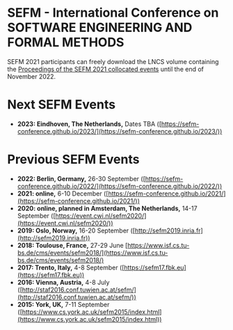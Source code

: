 # SEFM - International Conference on<br>SOFTWARE ENGINEERING AND FORMAL METHODS

SEFM 2021 participants can freely download the LNCS volume containing the
[Proceedings of the SEFM 2021 collocated events](https://link.springer.com/book/10.1007/978-3-031-12429-7)
until the end of November 2022.

# Next SEFM Events
* **2023: Eindhoven, The Netherlands,** Dates TBA ([https://sefm-conference.github.io/2023/](https://sefm-conference.github.io/2023/))

# Previous SEFM Events
* **2022: Berlin, Germany,** 26-30 September ([https://sefm-conference.github.io/2022/](https://sefm-conference.github.io/2022/))
* **2021: online,** 6-10 December ([https://sefm-conference.github.io/2021/](https://sefm-conference.github.io/2021/))
* **2020: online, planned in Amsterdam, The Netherlands,** 14-17 September ([https://event.cwi.nl/sefm2020/](https://event.cwi.nl/sefm2020/))
* **2019: Oslo, Norway,** 16-20 September ([http://sefm2019.inria.fr](http://sefm2019.inria.fr))
* **2018: Toulouse, France,** 27-29 June [https://www.isf.cs.tu-bs.de/cms/events/sefm2018/](https://www.isf.cs.tu-bs.de/cms/events/sefm2018/)
* **2017: Trento, Italy,** 4-8 September ([https://sefm17.fbk.eu](https://sefm17.fbk.eu))
* **2016: Vienna, Austria,** 4-8 July ([http://staf2016.conf.tuwien.ac.at/sefm/](http://staf2016.conf.tuwien.ac.at/sefm/))
* **2015: York, UK,** 7-11 September ([https://www.cs.york.ac.uk/sefm2015/index.html](https://www.cs.york.ac.uk/sefm2015/index.html))
